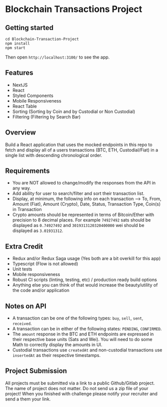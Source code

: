 # Blockchain Transactions Project

## Getting started

```
cd Blockchain-Transaction-Project
npm install
npm start
```

Then open `http://localhost:3100/` to see the app.

## Features
- NextJS
- React 
- Styled Components
- Mobile Responsiveness
- React Table 
- Sorting (Sorting by Coin and by Custodial or Non Custodial)
- Filtering (Filtering by Search Bar)


## Overview

Build a React application that uses the mocked endpoints in this repo to fetch and display all of a users transactions
(BTC, ETH, Custodial/Fiat) in a single list with descending chronological order.

## Requirements

- You are NOT allowed to change/modify the responses from the API in any way.
- Add ability for user to search/filter and sort their transaction list.
- Display, at minimum, the following info on each transaction --> To, From, Amount (Fiat), Amount (Crypto), Date, Status,
  Transaction Type, Coin(s) in Transaction
- Crypto amounts should be represented in terms of Bitcoin/Ether with precision to 8 decimal places. For example `74927492` sats
  should be displayed as `0.74927492` and `3019313120320400000` wei should be displayed as `3.01931312`.

## Extra Credit

- Redux and/or Redux Saga usage (Yes both are a bit overkill for this app)
- Typescript (Flow is not allowed)
- Unit tests
- Mobile responsiveness
- Robust CI scripts (linting, testing, etc) / production ready build options
- Anything else you can think of that would increase the beauty/utility of the code and/or application

## Notes on API

- A transaction can be one of the following types: `buy`, `sell`, `sent`, `received`.
- A transaction can be in either of the following states: `PENDING`, `CONFIRMED`.
- The `amount` response in the BTC and ETH endpoints are expressed in their respective base units (Sats and Wei). You will
  need to do some Math to correctly display the amounts in UI.
- Custodial transactions use `createdAt` and non-custodial transactions use `insertedAt` as their respective timestamps.

## Project Submission

All projects must be submitted via a link to a public Github/Gitlab project. The name of project does not matter. Do not send us a zip file of your project!
When you finished with challenge please notify your recruiter and send a them your link.

